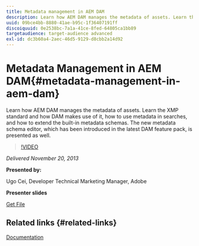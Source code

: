 ```yaml
---
title: Metadata management in AEM DAM
description: Learn how AEM DAM manages the metadata of assets. Learn the XMP standard and how DAM makes use of it, how to use metadata in searches, and how to extend the built-in metadata schemas. The new metadata schema editor, which has been introduced in the latest DAM feature pack, is presented as well.
uuid: 09bce4bb-8880-41ae-b95c-1f36407191ff
discoiquuid: 0e2538bc-7a1a-41ce-8fed-64805ca1bb89
targetaudience: target-audience advanced
exl-id: dc3b60a4-2aec-46d5-9129-d8cbb2a14d92
---
```

# Metadata Management in AEM DAM{#metadata-management-in-aem-dam}

Learn how AEM DAM manages the metadata of assets. Learn the XMP standard and how DAM makes use of it, how to use metadata in searches, and how to extend the built-in metadata schemas. The new metadata schema editor, which has been introduced in the latest DAM feature pack, is presented as well.

>[!VIDEO](https://video.tv.adobe.com/v/19524/?quality=9)

*Delivered November 20, 2013*

**Presented by:**

Ugo Cei, Developer Technical Marketing Manager, Adobe

**Presenter slides**

[Get File](assets/metadata-management-in-aem-dam.pdf)

## Related links {#related-links}

[Documentation](https://docs.adobe.com/content/docs/en/cq/5-6-1/dam/metadata_for_digitalassetmanagement.html)

